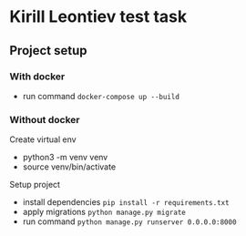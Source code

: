 # Kirill Leontiev test task

## Project setup

### With docker

- run command
``` docker-compose up --build ```

### Without docker

Create virtual env
- python3 -m venv venv
- source venv/bin/activate

Setup project
- install dependencies ```pip install -r requirements.txt```
- apply migrations ```python manage.py migrate```
- run command ```python manage.py runserver 0.0.0.0:8000```